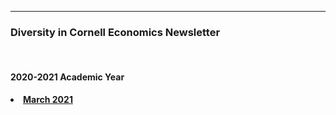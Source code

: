 
---

<!--
layout: page
title: Newsletter
description: Archive of our Diversity in Cornell Economics newsletter issues
---
-->

<!--[click here for the most recent version of the paper]({{ BASE_PATH}}/pages/working_papers/sample-working-paper.pdf)-->


<!-- Note: this is how to write a comment in HTML. Everything in here won't show up on your webpage.-->

<!--
To increase the size of the title, use fewer # in front of the paper title.
To decrease the size of the title, use more #. 
To remove the italics, remove the * before and after the description
To remove the underline from the title, remove the <u> tags (<u> and </u>)
-->



<html lang="en">
  <head>
    <meta charset="utf-8">
    <meta name="description" content="Newsletter">
  
  </head>

 <body>


<div class="page-header">
<h3>Diversity in Cornell Economics Newsletter</h3>
</div>

<br/>
<div class="page-header">
<h4>2020-2021 Academic Year</h4>
</div>

<li><a href="https://us1.campaign-archive.com/?u=6b7bd6dc271f045c14ca64d37&id=1a86538157"><strong>March 2021</strong></a></li>
<br/>

<br/>
<br/>
<br/>



  </div>

<br/>
<br/>
<br/>


<span id="lastModified"></span>

</div>


</body>
    
</html>
